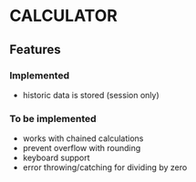 # CALCULATOR
## Features
### Implemented
- historic data is stored (session only)
### To be implemented
- works with chained calculations
- prevent overflow with rounding
- keyboard support
- error throwing/catching for dividing by zero
